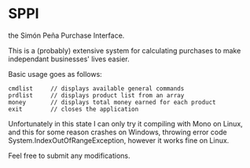 # SPPI
the Simón Peña Purchase Interface.

This is a (probably) extensive system for calculating purchases to make independant businesses' lives easier.

Basic usage goes as follows:

	cmdlist		// displays available general commands
	prdlist		// displays product list from an array
	money		// displays total money earned for each product
	exit		// closes the application


Unfortunately in this state I can only try it compiling with Mono on Linux, and this for some reason crashes on Windows, throwing error code System.IndexOutOfRangeException, however it works fine on Linux.

Feel free to submit any modifications.
